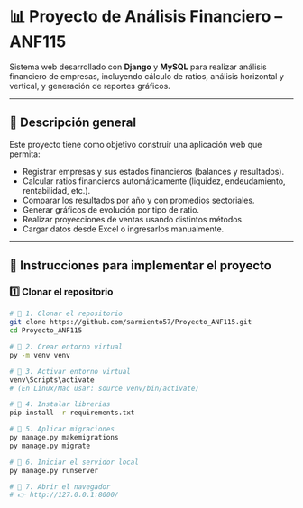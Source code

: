 # 📊 Proyecto de Análisis Financiero – ANF115

Sistema web desarrollado con **Django** y **MySQL** para realizar análisis financiero de empresas, incluyendo cálculo de ratios, análisis horizontal y vertical, y generación de reportes gráficos.

---

## 🧩 Descripción general

Este proyecto tiene como objetivo construir una aplicación web que permita:

- Registrar empresas y sus estados financieros (balances y resultados).
- Calcular ratios financieros automáticamente (liquidez, endeudamiento, rentabilidad, etc.).
- Comparar los resultados por año y con promedios sectoriales.
- Generar gráficos de evolución por tipo de ratio.
- Realizar proyecciones de ventas usando distintos métodos.
- Cargar datos desde Excel o ingresarlos manualmente.

---

## 🚀 Instrucciones para implementar el proyecto

### 1️⃣ Clonar el repositorio

```bash
# 🔹 1. Clonar el repositorio
git clone https://github.com/sarmiento57/Proyecto_ANF115.git
cd Proyecto_ANF115

# 🔹 2. Crear entorno virtual
py -m venv venv

# 🔹 3. Activar entorno virtual
venv\Scripts\activate
# (En Linux/Mac usar: source venv/bin/activate)

# 🔹 4. Instalar librerias
pip install -r requirements.txt

# 🔹 5. Aplicar migraciones
py manage.py makemigrations
py manage.py migrate

# 🔹 6. Iniciar el servidor local
py manage.py runserver

# 🔹 7. Abrir el navegador
# 👉 http://127.0.0.1:8000/


